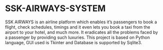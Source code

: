 # SSK-AIRWAYS-SYSTEM
SSK AIRWAYS is an airline platform which enables it’s passengers to book a flight, check schedules, timings and it even lets you book a taxi from the airport to your hotel, and much more. It eradicates all the problems faced by a passenger by providing such luxuries. This project is based on Python language, GUI used is Tkinter and Database is supported by Sqlite3.
